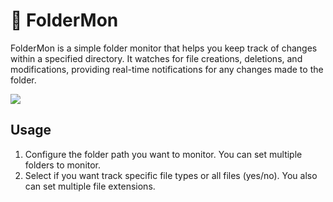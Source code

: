# 📂 FolderMon

FolderMon is a simple folder monitor that helps you keep track of changes within a specified directory. It watches for file creations, deletions, and modifications, providing real-time notifications for any changes made to the folder.

<td width="50%">
  <img src="./assets/foldermon.gif">
</td> 

## Usage
1. Configure the folder path you want to monitor. You can set multiple folders to monitor.
2. Select if you want track specific file types or all files (yes/no). You also can set multiple file extensions.